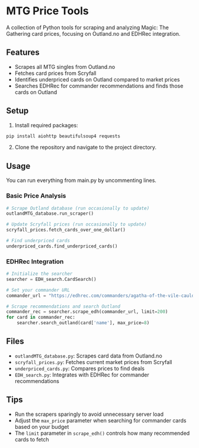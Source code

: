 # MTG Price Tools

A collection of Python tools for scraping and analyzing Magic: The Gathering card prices, focusing on Outland.no and EDHRec integration.

## Features

- Scrapes all MTG singles from Outland.no
- Fetches card prices from Scryfall
- Identifies underpriced cards on Outland compared to market prices
- Searches EDHRec for commander recommendations and finds those cards on Outland

## Setup

1. Install required packages:

```bash
pip install aiohttp beautifulsoup4 requests
```

2. Clone the repository and navigate to the project directory.

## Usage

You can run everything from main.py by uncommenting lines.

### Basic Price Analysis

```python
# Scrape Outland database (run occasionally to update)
outlandMTG_database.run_scraper()

# Update Scryfall prices (run occasionally to update)
scryfall_prices.fetch_cards_over_one_dollar()

# Find underpriced cards
underpriced_cards.find_underpriced_cards()
```

### EDHRec Integration

```python
# Initialize the searcher
searcher = EDH_search.CardSearch()

# Set your commander URL
commander_url = "https://edhrec.com/commanders/agatha-of-the-vile-cauldron"

# Scrape recommendations and search Outland
commander_rec = searcher.scrape_edh(commander_url, limit=200)
for card in commander_rec:
    searcher.search_outland(card['name'], max_price=8)
```

## Files

- `outlandMTG_database.py`: Scrapes card data from Outland.no
- `scryfall_prices.py`: Fetches current market prices from Scryfall
- `underpriced_cards.py`: Compares prices to find deals
- `EDH_search.py`: Integrates with EDHRec for commander recommendations

## Tips

- Run the scrapers sparingly to avoid unnecessary server load
- Adjust the `max_price` parameter when searching for commander cards based on your budget
- The `limit` parameter in `scrape_edh()` controls how many recommended cards to fetch